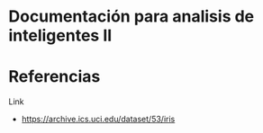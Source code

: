 # Documentación para analisis de inteligentes II

# Referencias

Link

* <https://archive.ics.uci.edu/dataset/53/iris>
